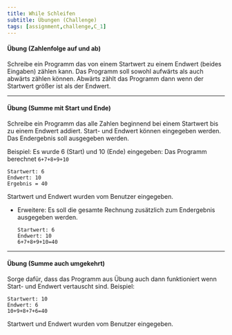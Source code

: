 ```yaml
---
title: While Schleifen
subtitle: Übungen (Challenge)
tags: [assignment,challenge,C_1]
---
```


#### Übung (Zahlenfolge auf und ab)

Schreibe ein Programm das von einem Startwert zu einem Endwert (beides Eingaben) zählen kann. Das Programm soll sowohl aufwärts als auch abwärts zählen können. Abwärts zählt das Programm dann wenn der Startwert größer ist als der Endwert.


---

#### Übung (Summe mit Start und Ende)
Schreibe ein Programm das alle Zahlen beginnend bei einem Startwert bis zu einem Endwert addiert. Start- und Endwert können eingegeben werden. Das Endergebnis soll ausgegeben werden.

Beispiel: Es wurde 6 (Start) und 10 (Ende) eingegeben:
Das Programm berechnet `6+7+8+9+10`

```
Startwert: 6
Endwert: 10
Ergebnis = 40
```

Startwert und Endwert wurden vom Benutzer eingegeben.

- Erweitere: Es soll die gesamte Rechnung zusätzlich zum Endergebnis ausgegeben werden.

  ```
  Startwert: 6
  Endwert: 10
  6+7+8+9+10=40  
  ```


---

#### Übung (Summe auch umgekehrt)
Sorge dafür, dass das Programm aus Übung  auch dann funktioniert wenn Start- und Endwert vertauscht sind. Beispiel:

```
Startwert: 10
Endwert: 6
10+9+8+7+6=40
```

Startwert und Endwert wurden vom Benutzer eingegeben.
